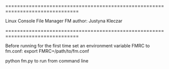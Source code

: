===============================================================================

Linux Console File Manager FM
author: Justyna Kleczar

===============================================================================

Before running for the first time set an environment variable FMRC to fm.conf:
export FMRC=/path/to/fm.conf

python fm.py to run from command line